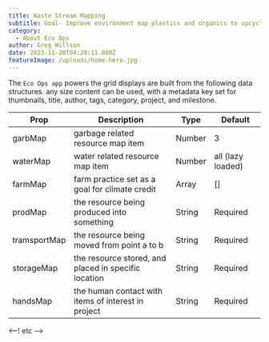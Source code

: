 ```yaml
---
title: Waste Stream Mapping
subtitle: Goal- Improve environment map plastics and organics to upcycle & restore land
category:
  - About Eco Ops
author: Greg Willson
date: 2023-11-20T04:20:11.800Z
featureImage: /uploads/home-hero.jpg
---
```

The `Eco Ops app` powers the grid displays are built from the following data structures. any size content can be used, with a metadata key set for thumbnails, title, author, tags, category, project, and milestone.

| Prop     | Description                                          | Type   | Default           |
| -------- | ---------------------------------------------------- | ------ | ----------------- |
| garbMap   | garbage related resource map item              | Number | 3                 |
| waterMap   | water related resource map item                 | Number | all (lazy loaded) |
| farmMap | farm practice set as a goal for climate credit  | Array  | \[]               |
| prodMap | the resource being produced into something           | String | Required          |
| tramsportMap | the resource being moved from point a to b           | String | Required          |
| storageMap | the resource stored, and placed in specific location           | String | Required          |
| handsMap | the human contact with items of interest in project           | String | Required          |



<--! etc -->
```
